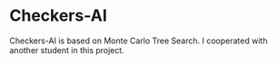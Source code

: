 # Checkers-AI
Checkers-AI is based on Monte Carlo Tree Search.
I cooperated with another student in this project.
